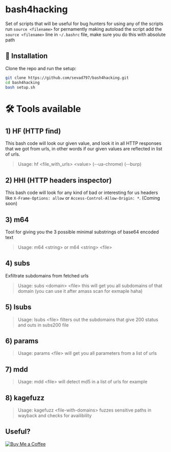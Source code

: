 # bash4hacking
Set of scripts that will be useful for bug hunters
for using any of the scripts run ```source <filename>```
for pernamently making autoload the script add the ```source <filename>``` line
in ```~/.bashrc``` file, make sure you do this with absolute path

## 🔧 Installation

Clone the repo and run the setup:

```bash
git clone https://github.com/sevad797/bash4hacking.git
cd bash4hacking
bash setup.sh
```

# 🛠️ Tools available
## 1) HF (HTTP find)
This bash code will look our given value, and look it in all HTTP responses that we got from urls, in other words if our given values are reflected in list of urls.

> Usage: hf <file_with_urls\> <value\> (--ua-chrome) (--burp)


## 2) HHI (HTTP headers inspector)
This bash code will look for any kind of bad or interesting for us headers like `X-Frame-Options: allow`  or  `Access-Control-Allow-Origin: *`. (Coming soon)

## 3) m64
Tool for giving you the 3 possible minimal substrings of base64 encoded text 

> Usage: m64  \<string\>  or m64 \<string\> \<file\>

## 4) subs
Exfiltrate subdomains from fetched urls

> Usage: subs  \<domain\>  \<file\>
this will get you all subdomains of that domain (you can use it after amass scan for exmaple haha)

## 5) lsubs

> Usage: lsubs \<file\>
filters out the subdomains that give 200 status and outs in subs200 file

## 6) params

> Usage: params \<file\>
will get you all parameters from a list of urls 

## 7) mdd

> Usage: mdd \<file\>
will detect md5 in a list of urls for example

## 8) kagefuzz

> Usage: kagefuzz \<file-with-domains\>
fuzzes sensitive paths in wayback and checks for availibility



## Useful?
[![Buy Me a Coffee](https://img.shields.io/badge/Buy%20Me%20a%20Coffee-donate-orange?style=flat&logo=buy-me-a-coffee)](https://buymeacoffee.com/zatikyansed)
